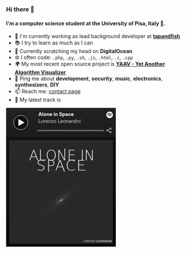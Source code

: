 ### Hi there 👋

#### I'm a computer science student at the University of Pisa, Italy :pizza:.

- 🏢 I'm currently working as lead background developer at [**tapandfish**](https://tapandfish.com)
- :books: I try to learn as much as I can
- 🌱 Currently scratching my head on **DigitalOcean**
- ⚙️ I often code: `.php`, `.py`, `.sh`, `.js`, `.html`, `.c`, `.cpp`
- 🌍 My most recent open source project is [**YAAV - Yet Another Algorithm Visualizer**](https://yaav.leonardini.dev)
- 💬 Ping me about **development**, **security**, **music**, **electronics**, **synthesizers**, **DIY**
- 📫 Reach me: [contact page](https://leonardini.dev#contacts)
- :musical_score: My latest track is 

<p align="center"><a href="https://open.spotify.com/track/6UjPClS5zPoVDAlk1gSsaS" target="_blank"><img src="https://raw.githubusercontent.com/LorenzoLeonardini/LorenzoLeonardini/master/spotify-track.png" align="left"></a></p>
